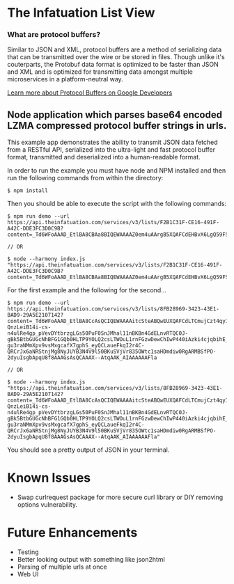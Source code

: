 # The Infatuation List View 




### What are protocol buffers?
Similar to JSON and XML, protocol buffers are a method of serializing data that can be transmitted over the wire or be stored in files. Though unlike it's couterparts, the Protobuf data format is optimized to be faster than JSON and XML and is optimized for transmitting data amongst multiple microservices in a platform-neutral way.

[Learn more about Protocol Buffers on Google Developers](https://developers.google.com/protocol-buffers/)


## Node application which parses base64 encoded LZMA compressed protocol buffer strings in urls.
This example app demonstrates the ability to transmit JSON data fetched from a RESTful API, serialized into the ultra-light and fast protocol buffer format, transmitted and deserialized into a human-readable format.

In order to run the example you must have node and NPM installed and then run the following commands from within the directory:


```
$ npm install
```
Then you should be able to execute the script with the following commands:

```shell
$ npm run demo --url https://api.theinfatuation.com/services/v3/lists/F2B1C31F-CE16-491F-A42C-DDE3FC3D0C9B?content=_Td6WFoAAAD_EtlBA8CBAa8BIQEWAAAAZ0em4uAArgB5XQAFCdEHBvX6LgQ59FSvjTK2reW84kMYsVL4QURbD32vhrBongF76J_DKzCViFwDEvaMkCX1ZspopJwiZ4wWN2gHeBNzTP70ncPCHQ71EknmiC_5FDVnceDaBUm6KlbdK2gDHgC5P9vdn_o6el6hq5pYSbiYc8ypxHAAAAAAAAABkQGvAQAA71vFPKgACvwCAAAAAABZWg

// OR 

$ node --harmony index.js "https://api.theinfatuation.com/services/v3/lists/F2B1C31F-CE16-491F-A42C-DDE3FC3D0C9B?content=_Td6WFoAAAD_EtlBA8CBAa8BIQEWAAAAZ0em4uAArgB5XQAFCdEHBvX6LgQ59FSvjTK2reW84kMYsVL4QURbD32vhrBongF76J_DKzCViFwDEvaMkCX1ZspopJwiZ4wWN2gHeBNzTP70ncPCHQ71EknmiC_5FDVnceDaBUm6KlbdK2gDHgC5P9vdn_o6el6hq5pYSbiYc8ypxHAAAAAAAAABkQGvAQAA71vFPKgACvwCAAAAAABZWg"
```

For the first example and the following for the second...

```shell
$ npm run demo --url https://api.theinfatuation.com/services/v3/lists/8FB28969-3423-43E1-BAD9-29A5E2107142?content=_Td6WFoAAAD_EtlBA8CcAsQCIQEWAAAAitcSteABQwEUXQAFCdLTCmujCzt4qyIxvrk8TzxZg0iBGWMpA7uWK2DiM_QiSbotSXShQjG_t8d-QnzLeiB14i-cs-n4ulRe4gp_pVevDYtbrzgLGs50PuF0SnJMhal11nBKBn4GdELnvRTQC0J-gBk5BtbGUGcNhBFG1GQb0HLTP9YOLQ2csLTWOuL1rnFGzwDewChIwP440iAzki4cjqbihE_2sKRdodbvcXUN77B8PnWRAQOegxG0KXIA363n-gu3raNMmXpv9vsMxgcafX7gphS_eyQCLaueFkqI2r4C-QRCrJx6aNRStnjMg8NyJUYB3N4V9l50BKuSVjVr835OWtc1saHDmdiw0RgARMBSfPO-2dyuIsgbApqU8f8AAAGsAsQCAAAX--AtqAAK_AIAAAAAAFla

// OR

$ node --harmony index.js "https://api.theinfatuation.com/services/v3/lists/8FB28969-3423-43E1-BAD9-29A5E2107142?content=_Td6WFoAAAD_EtlBA8CcAsQCIQEWAAAAitcSteABQwEUXQAFCdLTCmujCzt4qyIxvrk8TzxZg0iBGWMpA7uWK2DiM_QiSbotSXShQjG_t8d-QnzLeiB14i-cs-n4ulRe4gp_pVevDYtbrzgLGs50PuF0SnJMhal11nBKBn4GdELnvRTQC0J-gBk5BtbGUGcNhBFG1GQb0HLTP9YOLQ2csLTWOuL1rnFGzwDewChIwP440iAzki4cjqbihE_2sKRdodbvcXUN77B8PnWRAQOegxG0KXIA363n-gu3raNMmXpv9vsMxgcafX7gphS_eyQCLaueFkqI2r4C-QRCrJx6aNRStnjMg8NyJUYB3N4V9l50BKuSVjVr835OWtc1saHDmdiw0RgARMBSfPO-2dyuIsgbApqU8f8AAAGsAsQCAAAX--AtqAAK_AIAAAAAAFla"

```

You should see a pretty output of JSON in your terminal.

# Known Issues
- Swap curlrequest package for more secure curl library or DIY removing options vulnerability.


# Future Enhancements

- Testing
- Better looking output with something like json2html
- Parsing of multiple urls at once
- Web UI